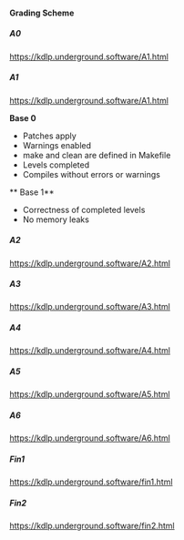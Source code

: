 #### Grading Scheme

##### A0

<https://kdlp.underground.software/A1.html>

##### A1

<https://kdlp.underground.software/A1.html>

**Base 0**

* Patches apply
* Warnings enabled
* make and clean are defined in Makefile
* Levels completed
* Compiles without errors or warnings

** Base 1**

* Correctness of completed levels
* No memory leaks

##### A2

<https://kdlp.underground.software/A2.html>

##### A3

<https://kdlp.underground.software/A3.html>

##### A4

<https://kdlp.underground.software/A4.html>

##### A5

<https://kdlp.underground.software/A5.html>

##### A6

<https://kdlp.underground.software/A6.html>

##### Fin1

<https://kdlp.underground.software/fin1.html>

##### Fin2

<https://kdlp.underground.software/fin2.html>
